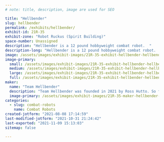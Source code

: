 ```yaml
---
# note: title, description, image are used for SEO

title: "Hellbender"
slug: hellbender
permalink: /exhibits/hellbender/
exhibit-id: 21R-35
exhibit-zone: "Robot Ruckus (Spirit Building)"
space-number: Unassigned
description: "Hellbender is a 12 pound hobbyweight combat robot.  "
description-long: "Hellbender is a 12 pound hobbyweight combat robot.  Its primary weapon is a 4 inch asymmetrical eggbeater spinning over 5000 rpm."
image: /assets/images/exhibit-images/21R-35-exhibit-hellbender-hellbender-large.png
image-primary: 
  small: /assets/images/exhibit-images/21R-35-exhibit-hellbender-hellbender-small.png
  medium: /assets/images/exhibit-images/21R-35-exhibit-hellbender-hellbender-medium.png
  large: /assets/images/exhibit-images/21R-35-exhibit-hellbender-hellbender-large.png
  full: /assets/images/exhibit-images/21R-35-exhibit-hellbender-hellbender-full.png
maker: 
  name: "Team Hellbender"
  description: "Team Hellbender was founded in 2021 by Ross Hutto. So far all we have accomplished is burning up speed controllers and 3d printing things that don&#039;t work. "
  image-primary: /assets/images/exhibit-images/21R-35-maker-hellbender-img-2202-medium.JPG
categories: 
  - slug: combat-robots
    name: Combat Robots
created-jotform: "2021-08-08 17:14:59"
last-modified-jotform: "2021-10-31 21:24:42"
last-exported: "2021-11-09 15:13:03"
sitemap: false

---
```

